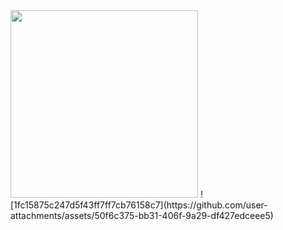 <img src="https://i.pinimg.com/564x/7e/92/2c/7e922c7e6a92015cd82d147588b69522.jpg" width="300" />
![1fc15875c247d5f43ff7ff7cb76158c7](https://github.com/user-attachments/assets/50f6c375-bb31-406f-9a29-df427edceee5)


